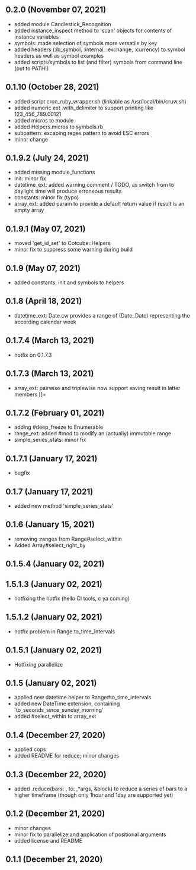 ## 0.2.0 (November 07, 2021)
  - added module Candlestick_Recognition
  - added instance_inspect method to 'scan' objects for contents of instance variables
  - symbols: made selection of symbols more versatile by key
  - added headers (:ib_symbol, :internal, :exchange, :currency) to symbol headers as well as symbol examples
  - added scripts/symbols to list (and filter) symbols from command line (put to PATH!)

## 0.1.10 (October 28, 2021)
  - added script cron_ruby_wrapper.sh (linkable as /usr/local/bin/cruw.sh)
  - added numeric ext .with_delimiter to support printing like 123_456_789.00121
  - added micros to module
  - added Helpers.micros to symbols.rb
  - subpattern: excaping regex pattern to avoid ESC errors
  - minor change

## 0.1.9.2 (July 24, 2021)
  - added missing module_functions
  - init: minor fix
  - datetime_ext: added warning comment / TODO, as switch from to daylight time will produce erroneous results
  - constants: minor fix (typo)
  - array_ext: added param to provide a default return value if result is an empty array

## 0.1.9.1 (May 07, 2021)
  - moved 'get_id_set' to Cotcube::Helpers
  - minor fix to suppress some warning during build

## 0.1.9 (May 07, 2021)
  - added constants, init and symbols to helpers

## 0.1.8 (April 18, 2021)
  - datetime_ext: Date.cw provides a range of (Date..Date) representing the according calendar week

## 0.1.7.4 (March 13, 2021)
  - hotfix on 0.1.7.3

## 0.1.7.3 (March 13, 2021)
  - array_ext: pairwise and triplewise now support saving result in latter members []=

## 0.1.7.2 (February 01, 2021)
  - adding #deep_freeze to Enumerable
  - range_ext: added #mod to modify an (actually) immutable range
  - simple_series_stats: minor fix

## 0.1.7.1 (January 17, 2021)
  - bugfix

## 0.1.7 (January 17, 2021)
  - added new method 'simple_series_stats'

## 0.1.6 (January 15, 2021)
  - removing :ranges from Range#select_within
  - Added Array#select_right_by

## 0.1.5.4 (January 02, 2021)


## 1.5.1.3 (January 02, 2021)
  - hotfixing the hotfix (hello CI tools, c ya coming)

## 1.5.1.2 (January 02, 2021)
  - hotfix problem in Range.to_time_intervals

## 0.1.5.1 (January 02, 2021)
  - Hotfixing parallelize

## 0.1.5 (January 02, 2021)
  - applied new datetime helper to Range#to_time_intervals
  - added new DateTime extension, containing 'to_seconds_since_sunday_morning'
  - added #select_within to array_ext

## 0.1.4 (December 27, 2020)
  - applied cops
  - added README for reduce; minor changes

## 0.1.3 (December 22, 2020)
  - added .reduce(bars: , to: ,*args, &block) to reduce a series of bars to a higher timeframe (though only 1hour and 1day are supported yet)

## 0.1.2 (December 21, 2020)
  - minor changes
  - minor fix to parallelize and application of positional arguments
  - added license and README

## 0.1.1 (December 21, 2020)


